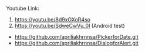 Youtube Link:
1. https://youtu.be/8d9xOXoR4so
2. https://youtu.be/SdweCwVu_0I (Android test)

- https://github.com/apriliakhrnnsa/PickerforDate.git
- https://github.com/apriliakhrnnsa/DialogforAlert.git
